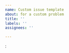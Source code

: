 ```yaml
---
name: Custom issue template
about: for a custom problem
title: ''
labels: ''
assignees: ''

---
```


:

